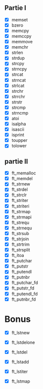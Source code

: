 ## Partie I
- [x] memset
- [x] bzero
- [x] memcpy
- [x] memccpy
- [x] memmove
- [x] memchr
- [x] strlen
- [x] strdup
- [x] strcpy
- [x] strncpy
- [x] strcat
- [x] strncat
- [x] strlcat
- [x] strchr
- [x] strrchr
- [x] strstr
- [x] strcmp
- [x] strncmp
- [x] atoi
- [x] isalpha
- [x] isascii
- [x] isprint
- [x] toupper
- [x] tolower
## partie II

- [x] ft_memalloc
- [x] ft_memdel
- [x] ft_strnew
- [x] ft_strdel
- [x] ft_strclr
- [x] ft_striter
- [x] ft_striteri
- [x] ft_strmap
- [x] ft_strmapi
- [x] ft_strequ
- [x] ft_strnequ
- [x] ft_strsub
- [x] ft_strjoin
- [x] ft_strtrim
- [x] ft_strsplit
- [x] ft_itoa
- [x] ft_putchar
- [x] ft_putstr
- [x] ft_putendl
- [x] ft_putnbr
- [x] ft_putchar_fd
- [x] ft_putstr_fd
- [x] ft_putendl_fd
- [x] ft_putnbr_fd

# Bonus

- [x] ft_lstnew
- [x] ft_lstdelone
- [x] ft_lstdel
- [x] ft_lstadd
- [x] ft_lstiter
- [x] ft_lstmap

